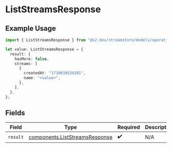 # ListStreamsResponse

## Example Usage

```typescript
import { ListStreamsResponse } from "@s2-dev/streamstore/models/operations";

let value: ListStreamsResponse = {
  result: {
    hasMore: false,
    streams: [
      {
        createdAt: "1730038534201",
        name: "<value>",
      },
    ],
  },
};
```

## Fields

| Field                                                                            | Type                                                                             | Required                                                                         | Description                                                                      |
| -------------------------------------------------------------------------------- | -------------------------------------------------------------------------------- | -------------------------------------------------------------------------------- | -------------------------------------------------------------------------------- |
| `result`                                                                         | [components.ListStreamsResponse](../../models/components/liststreamsresponse.md) | :heavy_check_mark:                                                               | N/A                                                                              |
